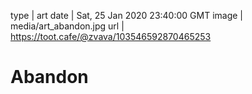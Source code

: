 type | art
date | Sat, 25 Jan 2020 23:40:00 GMT
image | media/art_abandon.jpg
url | https://toot.cafe/@zvava/103546592870465253

# Abandon
